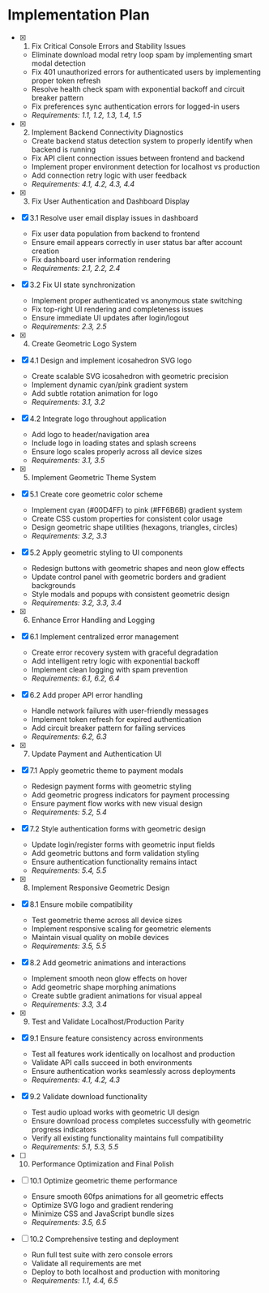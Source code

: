 # Implementation Plan

- [x] 1. Fix Critical Console Errors and Stability Issues
  - Eliminate download modal retry loop spam by implementing smart modal detection
  - Fix 401 unauthorized errors for authenticated users by implementing proper token refresh
  - Resolve health check spam with exponential backoff and circuit breaker pattern
  - Fix preferences sync authentication errors for logged-in users
  - _Requirements: 1.1, 1.2, 1.3, 1.4, 1.5_

- [x] 2. Implement Backend Connectivity Diagnostics
  - Create backend status detection system to properly identify when backend is running
  - Fix API client connection issues between frontend and backend
  - Implement proper environment detection for localhost vs production
  - Add connection retry logic with user feedback
  - _Requirements: 4.1, 4.2, 4.3, 4.4_

- [x] 3. Fix User Authentication and Dashboard Display
- [x] 3.1 Resolve user email display issues in dashboard
  - Fix user data population from backend to frontend
  - Ensure email appears correctly in user status bar after account creation
  - Fix dashboard user information rendering
  - _Requirements: 2.1, 2.2, 2.4_

- [x] 3.2 Fix UI state synchronization
  - Implement proper authenticated vs anonymous state switching
  - Fix top-right UI rendering and completeness issues
  - Ensure immediate UI updates after login/logout
  - _Requirements: 2.3, 2.5_

- [x] 4. Create Geometric Logo System
- [x] 4.1 Design and implement icosahedron SVG logo
  - Create scalable SVG icosahedron with geometric precision
  - Implement dynamic cyan/pink gradient system
  - Add subtle rotation animation for logo
  - _Requirements: 3.1, 3.2_

- [x] 4.2 Integrate logo throughout application
  - Add logo to header/navigation area
  - Include logo in loading states and splash screens
  - Ensure logo scales properly across all device sizes
  - _Requirements: 3.1, 3.5_

- [x] 5. Implement Geometric Theme System
- [x] 5.1 Create core geometric color scheme
  - Implement cyan (#00D4FF) to pink (#FF6B6B) gradient system
  - Create CSS custom properties for consistent color usage
  - Design geometric shape utilities (hexagons, triangles, circles)
  - _Requirements: 3.2, 3.3_

- [x] 5.2 Apply geometric styling to UI components
  - Redesign buttons with geometric shapes and neon glow effects
  - Update control panel with geometric borders and gradient backgrounds
  - Style modals and popups with consistent geometric design
  - _Requirements: 3.2, 3.3, 3.4_

- [x] 6. Enhance Error Handling and Logging
- [x] 6.1 Implement centralized error management
  - Create error recovery system with graceful degradation
  - Add intelligent retry logic with exponential backoff
  - Implement clean logging with spam prevention
  - _Requirements: 6.1, 6.2, 6.4_

- [x] 6.2 Add proper API error handling
  - Handle network failures with user-friendly messages
  - Implement token refresh for expired authentication
  - Add circuit breaker pattern for failing services
  - _Requirements: 6.2, 6.3_

- [x] 7. Update Payment and Authentication UI
- [x] 7.1 Apply geometric theme to payment modals
  - Redesign payment forms with geometric styling
  - Add geometric progress indicators for payment processing
  - Ensure payment flow works with new visual design
  - _Requirements: 5.2, 5.4_

- [x] 7.2 Style authentication forms with geometric design
  - Update login/register forms with geometric input fields
  - Add geometric buttons and form validation styling
  - Ensure authentication functionality remains intact
  - _Requirements: 5.4, 5.5_

- [x] 8. Implement Responsive Geometric Design
- [x] 8.1 Ensure mobile compatibility
  - Test geometric theme across all device sizes
  - Implement responsive scaling for geometric elements
  - Maintain visual quality on mobile devices
  - _Requirements: 3.5, 5.5_

- [x] 8.2 Add geometric animations and interactions
  - Implement smooth neon glow effects on hover
  - Add geometric shape morphing animations
  - Create subtle gradient animations for visual appeal
  - _Requirements: 3.3, 3.4_

- [x] 9. Test and Validate Localhost/Production Parity
- [x] 9.1 Ensure feature consistency across environments
  - Test all features work identically on localhost and production
  - Validate API calls succeed in both environments
  - Ensure authentication works seamlessly across deployments
  - _Requirements: 4.1, 4.2, 4.3_

- [x] 9.2 Validate download functionality
  - Test audio upload works with geometric UI design
  - Ensure download process completes successfully with geometric progress indicators
  - Verify all existing functionality maintains full compatibility
  - _Requirements: 5.1, 5.3, 5.5_

- [ ] 10. Performance Optimization and Final Polish
- [ ] 10.1 Optimize geometric theme performance
  - Ensure smooth 60fps animations for all geometric effects
  - Optimize SVG logo and gradient rendering
  - Minimize CSS and JavaScript bundle sizes
  - _Requirements: 3.5, 6.5_

- [ ] 10.2 Comprehensive testing and deployment
  - Run full test suite with zero console errors
  - Validate all requirements are met
  - Deploy to both localhost and production with monitoring
  - _Requirements: 1.1, 4.4, 6.5_